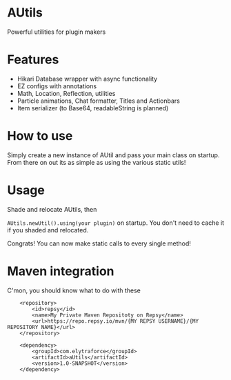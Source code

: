 # AUtils

Powerful utilities for plugin makers

# Features
- Hikari Database wrapper with async functionality
- EZ configs with annotations
- Math, Location, Reflection, utilities
- Particle animations, Chat formatter, Titles and Actionbars
- Item serializer (to Base64, readableString is planned)

# How to use
Simply create a new instance of AUtil and pass your main class on startup.
From there on out its as simple as using the various static utils!

# Usage
Shade and relocate AUtils, then

`AUtils.newUtil().using(your plugin)` on startup. You don't need to cache it if you shaded and relocated.

Congrats! You can now make static calls to every single method!

# Maven integration

C'mon, you should know what to do with these

```
    <repository>
        <id>repsy</id>
        <name>My Private Maven Repositoty on Repsy</name>
        <url>https://repo.repsy.io/mvn/{MY REPSY USERNAME}/{MY REPOSITORY NAME}</url>
    </repository>

    <dependency>
        <groupId>com.elytraforce</groupId>
        <artifactId>aUtils</artifactId>
        <version>1.0-SNAPSHOT</version>
    </dependency>

```